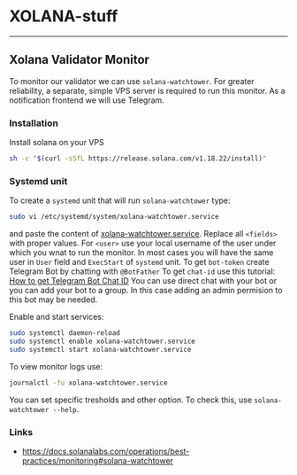 # XOLANA-stuff

-----

## Xolana Validator Monitor

To monitor our validator we can use `solana-watchtower`. For greater reliability, a separate, simple VPS server is required to run this monitor. 
As a notification frontend we will use Telegram.

### Installation

Install solana on your VPS

```bash
sh -c "$(curl -sSfL https://release.solana.com/v1.18.22/install)"
```

### Systemd unit

To create a `systemd` unit that will run `solana-watchtower` type:

```bash
sudo vi /etc/systemd/system/xolana-watchtower.service
```

and paste the content of [xolana-watchtower.service](https://github.com/DamianPala/XOLANA-stuff/blob/main/xolana-watchtower.service). 
Replace all `<fields>` with proper values.
For `<user>` use your local username of the user under which you wnat to run the monitor. In most cases you will have the same user in `User` field and `ExecStart` of `systemd` unit.
To get `bot-token` create Telegram Bot by chatting with `@BotFather`
To get `chat-id` use this tutorial: [How to get Telegram Bot Chat ID](https://gist.github.com/nafiesl/4ad622f344cd1dc3bb1ecbe468ff9f8a)
You can use direct chat with your bot or you can add your bot to a group. In this case adding an admin permision to this bot may be needed.

Enable and start services:

```bash
sudo systemctl daemon-reload
sudo systemctl enable xolana-watchtower.service
sudo systemctl start xolana-watchtower.service
```

To view monitor logs use:

```bash
journalctl -fu xolana-watchtower.service
```

You can set specific tresholds and other option. To check this, use `solana-watchtower --help`.

### Links
 - https://docs.solanalabs.com/operations/best-practices/monitoring#solana-watchtower
